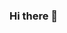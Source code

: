 ### Hi there 👋

<!--
**cococamehere2/cococamehere2** is a ✨ _special_ ✨ repository because its `README.md` (this file) appears on your GitHub profile.

Here are some ideas to get you started:

- 🔭 I’m currently working on idk homework 
- 🌱 I’m currently learning school.
- 👯 I’m looking to collaborate on uh-
- 🤔 I’m looking for help with idk-
- 💬 Ask me about hell no
- 📫 How to reach me: honey you don't need to
- 😄 Pronouns: she her
- ⚡ Fun fact: I'm ur mom
-->
